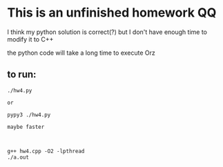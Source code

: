 This is an unfinished homework QQ
================================

I think my python solution is correct(?) but I don't have enough time to modify it to C++

the python code will take a long time to execute Orz

## to run:

    ./hw4.py

    or

    pypy3 ./hw4.py

    maybe faster



    g++ hw4.cpp -O2 -lpthread
    ./a.out
